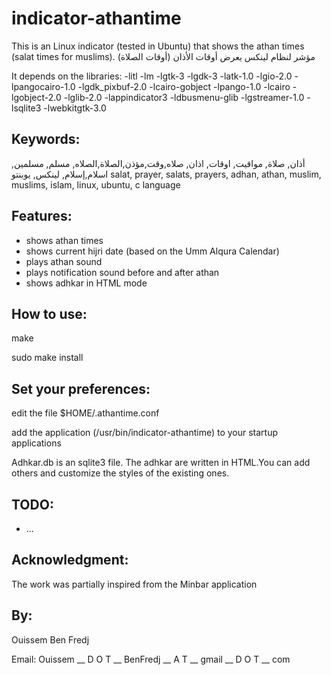 # indicator-athantime
This is an Linux indicator (tested in Ubuntu) that shows the athan times (salat times for muslims).
مؤشر لنظام لينكس يعرض أوقات الأذان (أوقات الصلاة)

It depends on the libraries: -litl -lm -lgtk-3 -lgdk-3 -latk-1.0 -lgio-2.0 -lpangocairo-1.0 -lgdk_pixbuf-2.0 -lcairo-gobject -lpango-1.0 -lcairo -lgobject-2.0 -lglib-2.0 -lappindicator3 -ldbusmenu-glib -lgstreamer-1.0 -lsqlite3 -lwebkitgtk-3.0

Keywords:
- 
أذان, صلاة, مواقيت, اوقات, اذان, صلاه,وقت,مؤذن,الصلاة,الصلاه, مسلم, مسلمين, اسلام,إسلام, لينكس, يوبنتو
salat, prayer, salats, prayers, adhan, athan, muslim, muslims, islam, linux, ubuntu, c language

Features:
- 
+ shows athan times
+ shows current hijri date (based on the Umm Alqura Calendar)
+ plays athan sound
+ plays notification sound before and after athan
+ shows adhkar in HTML mode

How to use:
- 
make

sudo make install


Set your preferences:
- 
edit the file $HOME/.athantime.conf

add the application (/usr/bin/indicator-athantime) to your startup applications

Adhkar.db is an sqlite3 file. The adhkar are written in HTML.You can add others and customize the styles of the existing ones.


TODO:
- 
- ...


Acknowledgment:
- 
The work was partially inspired from the Minbar application



By: 
- 
Ouissem Ben Fredj

Email: Ouissem  __ D O T __  BenFredj __  A T __ gmail __ D O T __ com
